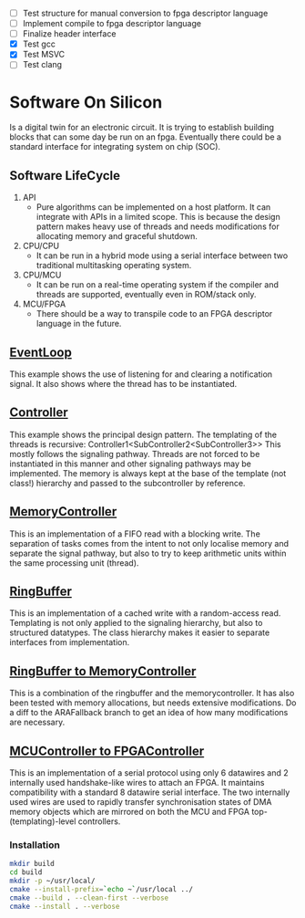 - [ ] Test structure for manual conversion to fpga descriptor language
- [ ] Implement compile to fpga descriptor language
- [ ] Finalize header interface
- [x] Test gcc
- [x] Test MSVC
- [ ] Test clang
# Software On Silicon
Is a digital twin for an electronic circuit. It is trying to establish building blocks that can some day be run on an fpga. Eventually there could be a standard interface for integrating system on chip (SOC).
## Software LifeCycle
1. API
   - Pure algorithms can be implemented on a host platform. It can integrate with APIs in a limited scope. This is because the design pattern makes heavy use of threads and needs modifications for allocating memory and graceful shutdown.
2. CPU/CPU
   - It can be run in a hybrid mode using a serial interface between two traditional multitasking operating system.
3. CPU/MCU
   - It can be run on a real-time operating system if the compiler and threads are supported, eventually even in ROM/stack only.
4. MCU/FPGA
   - There should be a way to transpile code to an FPGA descriptor language in the future.
## [EventLoop](impl/EventLoop.cpp)
This example shows the use of listening for and clearing a notification signal. It also shows where the thread has to be instantiated.
## [Controller](impl/Controller.cpp)
This example shows the principal design pattern. The templating of the threads is recursive:
Controller1\<SubController2\<SubController3\>\>
This mostly follows the signaling pathway. Threads are not forced to be instantiated in this manner and other signaling pathways may be implemented. The memory is always kept at the base of the template (not class!) hierarchy and passed to the subcontroller by reference.
## [MemoryController](impl/MemoryController.cpp)
This is an implementation of a FIFO read with a blocking write. The separation of tasks comes from the intent to not only localise memory and separate the signal pathway, but also to try to keep arithmetic units within the same processing unit (thread).
## [RingBuffer](impl/RingBuffer.cpp)
This is an implementation of a cached write with a random-access read. Templating is not only applied to the signaling hierarchy, but also to structured datatypes. The class hierarchy makes it easier to separate interfaces from implementation.
## [RingBuffer to MemoryController](impl/RingToMemory.cpp)
This is a combination of the ringbuffer and the memorycontroller. It has also been tested with memory allocations, but needs extensive modifications. Do a diff to the ARAFallback branch to get an idea of how many modifications are necessary.
## [MCUController to FPGAController](impl/MCUFPGA.cpp)
This is an implementation of a serial protocol using only 6 datawires and 2 internally used handshake-like wires to attach an FPGA. It maintains compatibility with a standard 8 datawire serial interface. The two internally used wires are used to rapidly transfer synchronisation states of DMA memory objects which are mirrored on both the MCU and FPGA top-(templating)-level controllers.
### Installation
```sh
mkdir build
cd build
mkdir -p ~/usr/local/
cmake --install-prefix=`echo ~`/usr/local ../
cmake --build . --clean-first --verbose
cmake --install . --verbose
```
